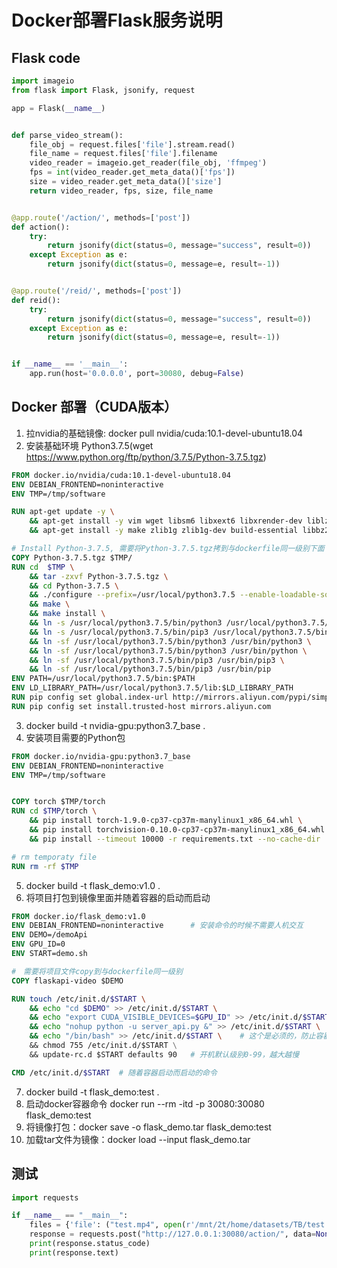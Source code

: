 # Docker部署Flask服务说明

## Flask code

```python
import imageio
from flask import Flask, jsonify, request

app = Flask(__name__)


def parse_video_stream():
    file_obj = request.files['file'].stream.read()
    file_name = request.files['file'].filename
    video_reader = imageio.get_reader(file_obj, 'ffmpeg')
    fps = int(video_reader.get_meta_data()['fps'])
    size = video_reader.get_meta_data()['size']
    return video_reader, fps, size, file_name


@app.route('/action/', methods=['post'])
def action():
    try:
        return jsonify(dict(status=0, message="success", result=0))
    except Exception as e:
        return jsonify(dict(status=0, message=e, result=-1))


@app.route('/reid/', methods=['post'])
def reid():
    try:
        return jsonify(dict(status=0, message="success", result=0))
    except Exception as e:
        return jsonify(dict(status=0, message=e, result=-1))


if __name__ == '__main__':
    app.run(host='0.0.0.0', port=30080, debug=False)

```

## Docker 部署（CUDA版本）
1. 拉nvidia的基础镜像: docker pull nvidia/cuda:10.1-devel-ubuntu18.04
2. 安装基础环境 Python3.7.5(wget https://www.python.org/ftp/python/3.7.5/Python-3.7.5.tgz)

```dockerfile
FROM docker.io/nvidia/cuda:10.1-devel-ubuntu18.04
ENV DEBIAN_FRONTEND=noninteractive
ENV TMP=/tmp/software

RUN apt-get update -y \
    && apt-get install -y vim wget libsm6 libxext6 libxrender-dev liblzma-dev libbz2-dev \
    && apt-get install -y make zlib1g zlib1g-dev build-essential libbz2-dev libsqlite3-dev libssl-dev libxslt1-dev libffi-dev openssl python3-tk

# Install Python-3.7.5, 需要将Python-3.7.5.tgz拷到与dockerfile同一级别下面
COPY Python-3.7.5.tgz $TMP/
RUN cd  $TMP \
    && tar -zxvf Python-3.7.5.tgz \
    && cd Python-3.7.5 \
    && ./configure --prefix=/usr/local/python3.7.5 --enable-loadable-sqlite-extensions --enable-shared \
    && make \
    && make install \
    && ln -s /usr/local/python3.7.5/bin/python3 /usr/local/python3.7.5/bin/python3.7.5 \
    && ln -s /usr/local/python3.7.5/bin/pip3 /usr/local/python3.7.5/bin/pip3.7.5 \
    && ln -sf /usr/local/python3.7.5/bin/python3 /usr/bin/python3 \
    && ln -sf /usr/local/python3.7.5/bin/python3 /usr/bin/python \
    && ln -sf /usr/local/python3.7.5/bin/pip3 /usr/bin/pip3 \
    && ln -sf /usr/local/python3.7.5/bin/pip3 /usr/bin/pip
ENV PATH=/usr/local/python3.7.5/bin:$PATH
ENV LD_LIBRARY_PATH=/usr/local/python3.7.5/lib:$LD_LIBRARY_PATH
RUN pip config set global.index-url http://mirrors.aliyun.com/pypi/simple
RUN pip config set install.trusted-host mirrors.aliyun.com
```

3. docker build -t nvidia-gpu:python3.7_base .
4. 安装项目需要的Python包

```dockerfile
FROM docker.io/nvidia-gpu:python3.7_base
ENV DEBIAN_FRONTEND=noninteractive
ENV TMP=/tmp/software


COPY torch $TMP/torch
RUN cd $TMP/torch \
    && pip install torch-1.9.0-cp37-cp37m-manylinux1_x86_64.whl \
    && pip install torchvision-0.10.0-cp37-cp37m-manylinux1_x86_64.whl \
    && pip install --timeout 10000 -r requirements.txt --no-cache-dir

# rm temporaty file
RUN rm -rf $TMP
```

5. docker build -t flask_demo:v1.0 .
6. 将项目打包到镜像里面并随着容器的启动而启动

```dockerfile
FROM docker.io/flask_demo:v1.0
ENV DEBIAN_FRONTEND=noninteractive		# 安装命令的时候不需要人机交互
ENV DEMO=/demoApi
ENV GPU_ID=0
ENV START=demo.sh

#　需要将项目文件copy到与dockerfile同一级别
COPY flaskapi-video $DEMO

RUN touch /etc/init.d/$START \
    && echo "cd $DEMO" >> /etc/init.d/$START \
    && echo "export CUDA_VISIBLE_DEVICES=$GPU_ID" >> /etc/init.d/$START \
    && echo "nohup python -u server_api.py &" >> /etc/init.d/$START \
    && echo "/bin/bash" >> /etc/init.d/$START \    # 这个是必须的，防止容器启动就结束
    && chmod 755 /etc/init.d/$START \
    && update-rc.d $START defaults 90	# 开机默认级别0-99，越大越慢

CMD /etc/init.d/$START	# 随着容器启动而启动的命令
```

7. docker build -t flask_demo:test .
8. 启动docker容器命令 docker run --rm -itd -p 30080:30080 flask_demo:test
9. 将镜像打包：docker save -o flask_demo.tar flask_demo:test
10. 加载tar文件为镜像：docker load --input flask_demo.tar

## 测试

```python
import requests

if __name__ == "__main__":
    files = {'file': ("test.mp4", open(r'/mnt/2t/home/datasets/TB/test.mp4', 'rb'))}
    response = requests.post("http://127.0.0.1:30080/action/", data=None, files=files, verify=False, stream=True)
    print(response.status_code)
    print(response.text)
```

